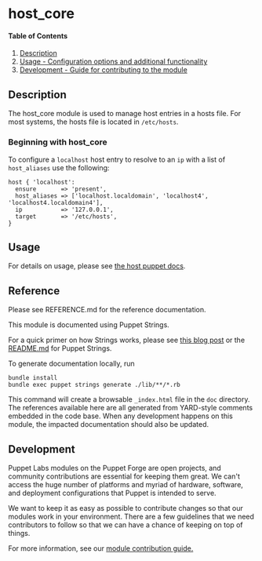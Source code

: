 
# host_core

#### Table of Contents

1. [Description](#description)
2. [Usage - Configuration options and additional functionality](#usage)
3. [Development - Guide for contributing to the module](#development)

## Description

The host_core module is used to manage host entries in a hosts file. For most systems, the hosts file is located in `/etc/hosts`.

### Beginning with host_core

To configure a `localhost` host entry to resolve to an `ip` with a list of `host_aliases` use the following:

```
host { 'localhost':
  ensure       => 'present',
  host_aliases => ['localhost.localdomain', 'localhost4', 'localhost4.localdomain4'],
  ip           => '127.0.0.1',
  target       => '/etc/hosts',
}
```

## Usage

For details on usage, please see [the host puppet docs](https://puppet.com/docs/puppet/latest/types/host.html).

## Reference

Please see REFERENCE.md for the reference documentation.

This module is documented using Puppet Strings.

For a quick primer on how Strings works, please see [this blog post](https://puppet.com/blog/using-puppet-strings-generate-great-documentation-puppet-modules) or the [README.md](https://github.com/puppetlabs/puppet-strings/blob/master/README.md) for Puppet Strings.

To generate documentation locally, run
```
bundle install
bundle exec puppet strings generate ./lib/**/*.rb
```
This command will create a browsable `_index.html` file in the `doc` directory. The references available here are all generated from YARD-style comments embedded in the code base. When any development happens on this module, the impacted documentation should also be updated.

## Development

Puppet Labs modules on the Puppet Forge are open projects, and community contributions are essential for keeping them great. We can't access the huge number of platforms and myriad of hardware, software, and deployment configurations that Puppet is intended to serve.

We want to keep it as easy as possible to contribute changes so that our modules work in your environment. There are a few guidelines that we need contributors to follow so that we can have a chance of keeping on top of things.

For more information, see our [module contribution guide.](https://docs.puppetlabs.com/forge/contributing.html)

